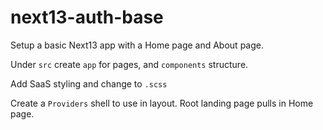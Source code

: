 # next13-auth-base

Setup a basic Next13 app with a Home page and About page.

Under `src` create `app` for pages, and `components` structure.

Add SaaS styling and change to `.scss`

Create a `Providers` shell to use in layout. Root landing page pulls in Home page.